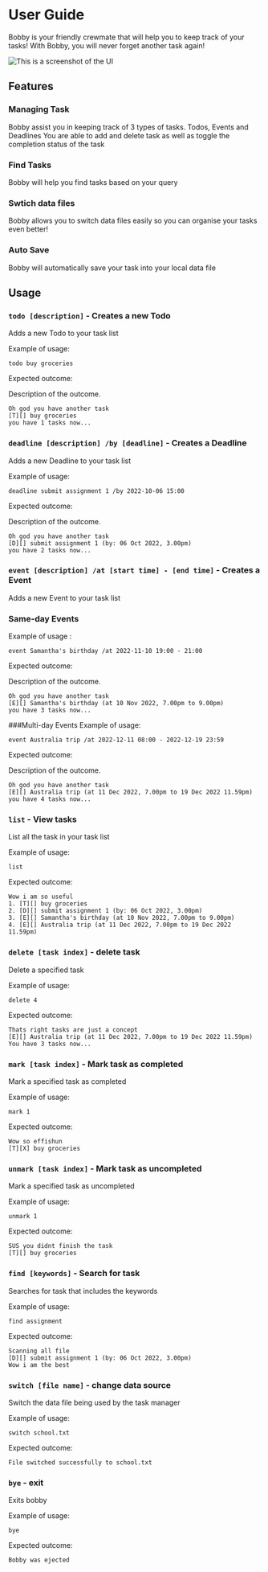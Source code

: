 # User Guide

Bobby is your friendly crewmate that will help you
to keep track of your tasks!
With Bobby, you will never forget another task again!

![This is a screenshot of the UI](https://github.com/ruihan00/ip/blob/master/docs/Ui.png?raw=True)

## Features

### Managing Task

Bobby assist you in keeping track of 3 types of tasks. Todos, Events and Deadlines
You are able to add and delete task as well as toggle the completion status of the task
### Find Tasks

Bobby will help you find tasks based on your query


### Swtich data files

Bobby allows you to switch data files easily so you can organise your tasks even better!

### Auto Save

Bobby will automatically save your task into your local data file

## Usage

### `todo [description]` - Creates a new Todo

Adds a new Todo to your task list

Example of usage:

`todo buy groceries`

Expected outcome:

Description of the outcome.

```
Oh god you have another task
[T][] buy groceries
you have 1 tasks now...
```

### `deadline [description] /by [deadline]` - Creates a Deadline

Adds a new Deadline to your task list

Example of usage:

`deadline submit assignment 1 /by 2022-10-06 15:00`

Expected outcome:

Description of the outcome.

```
Oh god you have another task
[D][] submit assignment 1 (by: 06 Oct 2022, 3.00pm) 
you have 2 tasks now...
```

### `event [description] /at [start time] - [end time]` - Creates a Event

Adds a new Event to your task list


### Same-day Events
Example of usage :

`event Samantha's birthday /at 2022-11-10 19:00 - 21:00`

Expected outcome:

Description of the outcome.

```
Oh god you have another task
[E][] Samantha's birthday (at 10 Nov 2022, 7.00pm to 9.00pm) 
you have 3 tasks now...
```

###Multi-day Events
Example of usage:

`event Australia trip /at 2022-12-11 08:00 - 2022-12-19 23:59`

Expected outcome:

Description of the outcome.

```
Oh god you have another task
[E][] Australia trip (at 11 Dec 2022, 7.00pm to 19 Dec 2022 11.59pm) 
you have 4 tasks now...
```
### `list` - View tasks

List all the task in your task list

Example of usage:

`list`

Expected outcome:

```
Wow i am so useful
1. [T][] buy groceries
2. [D][] submit assignment 1 (by: 06 Oct 2022, 3.00pm) 
3. [E][] Samantha's birthday (at 10 Nov 2022, 7.00pm to 9.00pm) 
4. [E][] Australia trip (at 11 Dec 2022, 7.00pm to 19 Dec 2022 11.59pm) 
```
### `delete [task index]` - delete task

Delete a specified task

Example of usage:

`delete 4`

Expected outcome:

```
Thats right tasks are just a concept
[E][] Australia trip (at 11 Dec 2022, 7.00pm to 19 Dec 2022 11.59pm) 
You have 3 tasks now...
```

### `mark [task index]` - Mark task as completed

Mark a specified task as completed

Example of usage:

`mark 1`

Expected outcome:

```
Wow so effishun
[T][X] buy groceries
```

### `unmark [task index]` - Mark task as uncompleted

Mark a specified task as uncompleted

Example of usage:

`unmark 1`

Expected outcome:

```
SUS you didnt finish the task
[T][] buy groceries
```

### `find [keywords]` - Search for task

Searches for task that includes the keywords

Example of usage:

`find assignment`

Expected outcome:

```
Scanning all file
[D][] submit assignment 1 (by: 06 Oct 2022, 3.00pm) 
Wow i am the best
```

### `switch [file name]` - change data source

Switch the data file being used by the task manager

Example of usage:

`switch school.txt`

Expected outcome:

```
File switched successfully to school.txt
```

### `bye` - exit

Exits bobby

Example of usage:

`bye`

Expected outcome:

```
Bobby was ejected
```
